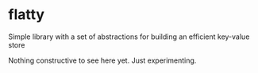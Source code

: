 # flatty
Simple library with a set of abstractions for building an efficient key-value store

Nothing constructive to see here yet. Just experimenting.
